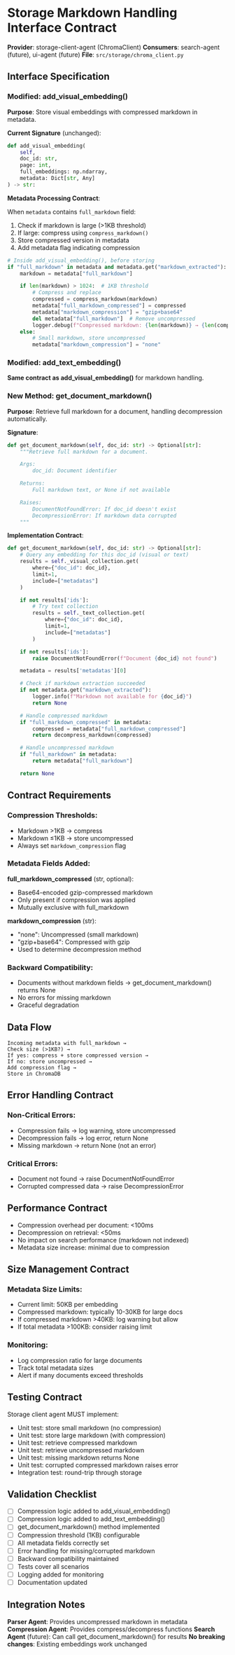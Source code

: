 # Storage Markdown Handling Interface Contract

**Provider**: storage-client-agent (ChromaClient)
**Consumers**: search-agent (future), ui-agent (future)
**File**: `src/storage/chroma_client.py`

## Interface Specification

### Modified: add_visual_embedding()

**Purpose**: Store visual embeddings with compressed markdown in metadata.

**Current Signature** (unchanged):
```python
def add_visual_embedding(
    self,
    doc_id: str,
    page: int,
    full_embeddings: np.ndarray,
    metadata: Dict[str, Any]
) -> str:
```

**Metadata Processing Contract**:

When `metadata` contains `full_markdown` field:
1. Check if markdown is large (>1KB threshold)
2. If large: compress using `compress_markdown()`
3. Store compressed version in metadata
4. Add metadata flag indicating compression

```python
# Inside add_visual_embedding(), before storing
if "full_markdown" in metadata and metadata.get("markdown_extracted"):
    markdown = metadata["full_markdown"]

    if len(markdown) > 1024:  # 1KB threshold
        # Compress and replace
        compressed = compress_markdown(markdown)
        metadata["full_markdown_compressed"] = compressed
        metadata["markdown_compression"] = "gzip+base64"
        del metadata["full_markdown"]  # Remove uncompressed
        logger.debug(f"Compressed markdown: {len(markdown)} → {len(compressed)} chars")
    else:
        # Small markdown, store uncompressed
        metadata["markdown_compression"] = "none"
```

### Modified: add_text_embedding()

**Same contract as add_visual_embedding()** for markdown handling.

### New Method: get_document_markdown()

**Purpose**: Retrieve full markdown for a document, handling decompression automatically.

**Signature**:
```python
def get_document_markdown(self, doc_id: str) -> Optional[str]:
    """Retrieve full markdown for a document.

    Args:
        doc_id: Document identifier

    Returns:
        Full markdown text, or None if not available

    Raises:
        DocumentNotFoundError: If doc_id doesn't exist
        DecompressionError: If markdown data corrupted
    """
```

**Implementation Contract**:
```python
def get_document_markdown(self, doc_id: str) -> Optional[str]:
    # Query any embedding for this doc_id (visual or text)
    results = self._visual_collection.get(
        where={"doc_id": doc_id},
        limit=1,
        include=["metadatas"]
    )

    if not results['ids']:
        # Try text collection
        results = self._text_collection.get(
            where={"doc_id": doc_id},
            limit=1,
            include=["metadatas"]
        )

    if not results['ids']:
        raise DocumentNotFoundError(f"Document {doc_id} not found")

    metadata = results['metadatas'][0]

    # Check if markdown extraction succeeded
    if not metadata.get("markdown_extracted"):
        logger.info(f"Markdown not available for {doc_id}")
        return None

    # Handle compressed markdown
    if "full_markdown_compressed" in metadata:
        compressed = metadata["full_markdown_compressed"]
        return decompress_markdown(compressed)

    # Handle uncompressed markdown
    if "full_markdown" in metadata:
        return metadata["full_markdown"]

    return None
```

## Contract Requirements

### Compression Thresholds:
- Markdown >1KB → compress
- Markdown ≤1KB → store uncompressed
- Always set `markdown_compression` flag

### Metadata Fields Added:

**full_markdown_compressed** (str, optional):
- Base64-encoded gzip-compressed markdown
- Only present if compression was applied
- Mutually exclusive with full_markdown

**markdown_compression** (str):
- "none": Uncompressed (small markdown)
- "gzip+base64": Compressed with gzip
- Used to determine decompression method

### Backward Compatibility:
- Documents without markdown fields → get_document_markdown() returns None
- No errors for missing markdown
- Graceful degradation

## Data Flow

```
Incoming metadata with full_markdown →
Check size (>1KB?) →
If yes: compress + store compressed version →
If no: store uncompressed →
Add compression flag →
Store in ChromaDB
```

## Error Handling Contract

### Non-Critical Errors:
- Compression fails → log warning, store uncompressed
- Decompression fails → log error, return None
- Missing markdown → return None (not an error)

### Critical Errors:
- Document not found → raise DocumentNotFoundError
- Corrupted compressed data → raise DecompressionError

## Performance Contract

- Compression overhead per document: <100ms
- Decompression on retrieval: <50ms
- No impact on search performance (markdown not indexed)
- Metadata size increase: minimal due to compression

## Size Management Contract

### Metadata Size Limits:
- Current limit: 50KB per embedding
- Compressed markdown: typically 10-30KB for large docs
- If compressed markdown >40KB: log warning but allow
- If total metadata >100KB: consider raising limit

### Monitoring:
- Log compression ratio for large documents
- Track total metadata sizes
- Alert if many documents exceed thresholds

## Testing Contract

Storage client agent MUST implement:
- Unit test: store small markdown (no compression)
- Unit test: store large markdown (with compression)
- Unit test: retrieve compressed markdown
- Unit test: retrieve uncompressed markdown
- Unit test: missing markdown returns None
- Unit test: corrupted compressed markdown raises error
- Integration test: round-trip through storage

## Validation Checklist

- [ ] Compression logic added to add_visual_embedding()
- [ ] Compression logic added to add_text_embedding()
- [ ] get_document_markdown() method implemented
- [ ] Compression threshold (1KB) configurable
- [ ] All metadata fields correctly set
- [ ] Error handling for missing/corrupted markdown
- [ ] Backward compatibility maintained
- [ ] Tests cover all scenarios
- [ ] Logging added for monitoring
- [ ] Documentation updated

## Integration Notes

**Parser Agent**: Provides uncompressed markdown in metadata
**Compression Agent**: Provides compress/decompress functions
**Search Agent** (future): Can call get_document_markdown() for results
**No breaking changes**: Existing embeddings work unchanged
